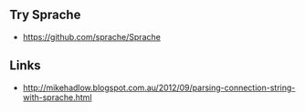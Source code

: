 ## Try Sprache

- https://github.com/sprache/Sprache

## Links

- http://mikehadlow.blogspot.com.au/2012/09/parsing-connection-string-with-sprache.html